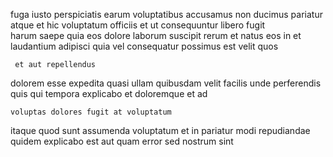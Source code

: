 <!--
title: Function-based optimizing extranet
author: Meaghan
date: 2014-09-26-1055
link: 2014-09-26-1055-function-based-optimizing-extranet
tags: [params,digest,Linux,premium]
-->

fuga iusto perspiciatis earum voluptatibus accusamus non ducimus
pariatur atque et hic voluptatum officiis et ut
consequuntur libero fugit  
harum  saepe quia eos dolore laborum suscipit
rerum  et natus eos in  et 
laudantium adipisci quia vel consequatur possimus est velit quos
 	 et aut repellendus
dolorem esse expedita quasi  ullam quibusdam velit facilis unde
  perferendis quis qui tempora  explicabo
et doloremque et ad
 	voluptas dolores fugit at voluptatum
itaque quod sunt
assumenda voluptatum et in pariatur  modi
repudiandae quidem explicabo est aut quam error sed
 nostrum sint